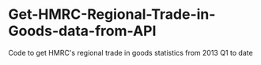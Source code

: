# Get-HMRC-Regional-Trade-in-Goods-data-from-API
Code to get HMRC's regional trade in goods statistics from 2013 Q1 to date 
